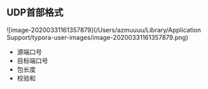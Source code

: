 ## UDP首部格式

![image-20200331161357879](/Users/azmuuuu/Library/Application Support/typora-user-images/image-20200331161357879.png)

- 源端口号
- 目标端口号
- 包长度
- 校验和